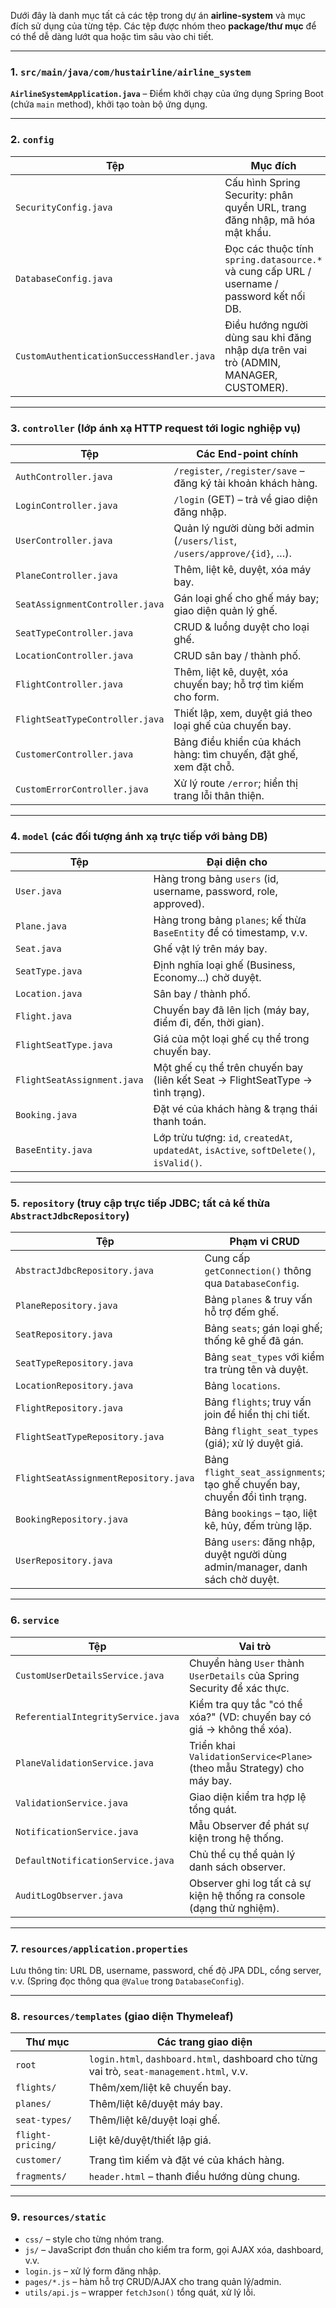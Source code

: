 Dưới đây là danh mục tất cả các tệp trong dự án **airline-system** và mục đích sử dụng của từng tệp.
Các tệp được nhóm theo **package/thư mục** để có thể dễ dàng lướt qua hoặc tìm sâu vào chi tiết.

---

### 1. `src/main/java/com/hustairline/airline_system`
**`AirlineSystemApplication.java`** – Điểm khởi chạy của ứng dụng Spring Boot (chứa `main` method), khởi tạo toàn bộ ứng dụng.

---

### 2. `config`
| Tệp | Mục đích |
|------|----------|
| `SecurityConfig.java` | Cấu hình Spring Security: phân quyền URL, trang đăng nhập, mã hóa mật khẩu. |
| `DatabaseConfig.java` | Đọc các thuộc tính `spring.datasource.*` và cung cấp URL / username / password kết nối DB. |
| `CustomAuthenticationSuccessHandler.java` | Điều hướng người dùng sau khi đăng nhập dựa trên vai trò (ADMIN, MANAGER, CUSTOMER). |

---

### 3. `controller` (lớp ánh xạ HTTP request tới logic nghiệp vụ)
| Tệp | Các End-point chính |
|------|---------------------|
| `AuthController.java` | `/register`, `/register/save` – đăng ký tài khoản khách hàng. |
| `LoginController.java` | `/login` (GET) – trả về giao diện đăng nhập. |
| `UserController.java` | Quản lý người dùng bởi admin (`/users/list`, `/users/approve/{id}`, …). |
| `PlaneController.java` | Thêm, liệt kê, duyệt, xóa máy bay. |
| `SeatAssignmentController.java` | Gán loại ghế cho ghế máy bay; giao diện quản lý ghế. |
| `SeatTypeController.java` | CRUD & luồng duyệt cho loại ghế. |
| `LocationController.java` | CRUD sân bay / thành phố. |
| `FlightController.java` | Thêm, liệt kê, duyệt, xóa chuyến bay; hỗ trợ tìm kiếm cho form. |
| `FlightSeatTypeController.java` | Thiết lập, xem, duyệt giá theo loại ghế của chuyến bay. |
| `CustomerController.java` | Bảng điều khiển của khách hàng: tìm chuyến, đặt ghế, xem đặt chỗ. |
| `CustomErrorController.java` | Xử lý route `/error`; hiển thị trang lỗi thân thiện. |

---

### 4. `model` (các đối tượng ánh xạ trực tiếp với bảng DB)
| Tệp | Đại diện cho |
|------|--------------|
| `User.java` | Hàng trong bảng `users` (id, username, password, role, approved). |
| `Plane.java` | Hàng trong bảng `planes`; kế thừa `BaseEntity` để có timestamp, v.v. |
| `Seat.java` | Ghế vật lý trên máy bay. |
| `SeatType.java` | Định nghĩa loại ghế (Business, Economy...) chờ duyệt. |
| `Location.java` | Sân bay / thành phố. |
| `Flight.java` | Chuyến bay đã lên lịch (máy bay, điểm đi, đến, thời gian). |
| `FlightSeatType.java` | Giá của một loại ghế cụ thể trong chuyến bay. |
| `FlightSeatAssignment.java` | Một ghế cụ thể trên chuyến bay (liên kết Seat → FlightSeatType → tình trạng). |
| `Booking.java` | Đặt vé của khách hàng & trạng thái thanh toán. |
| `BaseEntity.java` | Lớp trừu tượng: `id`, `createdAt`, `updatedAt`, `isActive`, `softDelete()`, `isValid()`. |

---

### 5. `repository` (truy cập trực tiếp JDBC; tất cả kế thừa `AbstractJdbcRepository`)
| Tệp | Phạm vi CRUD |
|------|---------------|
| `AbstractJdbcRepository.java` | Cung cấp `getConnection()` thông qua `DatabaseConfig`. |
| `PlaneRepository.java` | Bảng `planes` & truy vấn hỗ trợ đếm ghế. |
| `SeatRepository.java` | Bảng `seats`; gán loại ghế; thống kê ghế đã gán. |
| `SeatTypeRepository.java` | Bảng `seat_types` với kiểm tra trùng tên và duyệt. |
| `LocationRepository.java` | Bảng `locations`. |
| `FlightRepository.java` | Bảng `flights`; truy vấn join để hiển thị chi tiết. |
| `FlightSeatTypeRepository.java` | Bảng `flight_seat_types` (giá); xử lý duyệt giá. |
| `FlightSeatAssignmentRepository.java` | Bảng `flight_seat_assignments`; tạo ghế chuyến bay, chuyển đổi tình trạng. |
| `BookingRepository.java` | Bảng `bookings` – tạo, liệt kê, hủy, đếm trùng lặp. |
| `UserRepository.java` | Bảng `users`: đăng nhập, duyệt người dùng admin/manager, danh sách chờ duyệt. |

---

### 6. `service`
| Tệp | Vai trò |
|------|----------|
| `CustomUserDetailsService.java` | Chuyển hàng `User` thành `UserDetails` của Spring Security để xác thực. |
| `ReferentialIntegrityService.java` | Kiểm tra quy tắc "có thể xóa?" (VD: chuyến bay có giá → không thể xóa). |
| `PlaneValidationService.java` | Triển khai `ValidationService<Plane>` (theo mẫu Strategy) cho máy bay. |
| `ValidationService.java` | Giao diện kiểm tra hợp lệ tổng quát. |
| `NotificationService.java` | Mẫu Observer để phát sự kiện trong hệ thống. |
| `DefaultNotificationService.java` | Chủ thể cụ thể quản lý danh sách observer. |
| `AuditLogObserver.java` | Observer ghi log tất cả sự kiện hệ thống ra console (dạng thử nghiệm). |

---

### 7. `resources/application.properties`
Lưu thông tin: URL DB, username, password, chế độ JPA DDL, cổng server, v.v. (Spring đọc thông qua `@Value` trong `DatabaseConfig`).

---

### 8. `resources/templates` (giao diện Thymeleaf)
| Thư mục | Các trang giao diện |
|----------|----------------------|
| `root` | `login.html`, `dashboard.html`, dashboard cho từng vai trò, `seat-management.html`, v.v. |
| `flights/` | Thêm/xem/liệt kê chuyến bay. |
| `planes/` | Thêm/liệt kê/duyệt máy bay. |
| `seat-types/` | Thêm/liệt kê/duyệt loại ghế. |
| `flight-pricing/` | Liệt kê/duyệt/thiết lập giá. |
| `customer/` | Trang tìm kiếm và đặt vé của khách hàng. |
| `fragments/` | `header.html` – thanh điều hướng dùng chung. |

---

### 9. `resources/static`
- `css/` – style cho từng nhóm trang.
- `js/` – JavaScript đơn thuần cho kiểm tra form, gọi AJAX xóa, dashboard, v.v.
- `login.js` – xử lý form đăng nhập.
- `pages/*.js` – hàm hỗ trợ CRUD/AJAX cho trang quản lý/admin.
- `utils/api.js` – wrapper `fetchJson()` tổng quát, xử lý lỗi.
